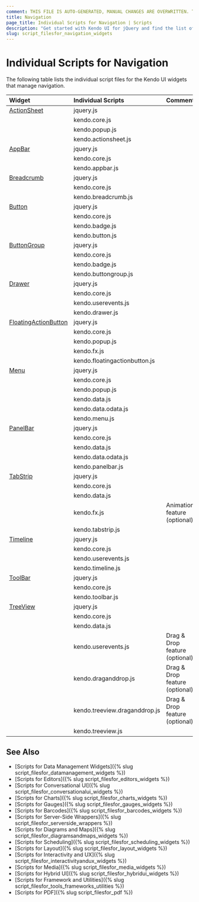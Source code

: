 ```yaml
---
comment: THIS FILE IS AUTO-GENERATED, MANUAL CHANGES ARE OVERWRITTEN. TO UPDATE THE CONTENT, UPDATE COMPONENT DEPENDENCIES AND RUN `rake js_dependencies`.
title: Navigation
page_title: Individual Scripts for Navigation | Scripts 
description: "Get started with Kendo UI for jQuery and find the list of required script files for the Kendo UI Navigation"
slug: script_filesfor_navigation_widgets
---
```


# Individual Scripts for Navigation

The following table lists the individual script files for the Kendo UI widgets that manage navigation.&nbsp;&nbsp;

| Widget | Individual Scripts | Comments |
| :---   | :---         | :---     |
| [ActionSheet](https://demos.telerik.com/kendo-ui/actionsheet/index) | jquery.js | |
| | kendo.core.js | |
| | kendo.popup.js | |
| | kendo.actionsheet.js | |
| [AppBar](https://demos.telerik.com/kendo-ui/appbar/index) | jquery.js | |
| | kendo.core.js | |
| | kendo.appbar.js | |
| [Breadcrumb](https://demos.telerik.com/kendo-ui/breadcrumb/index) | jquery.js | |
| | kendo.core.js | |
| | kendo.breadcrumb.js | |
| [Button](https://demos.telerik.com/kendo-ui/button/index) | jquery.js | |
| | kendo.core.js | |
| | kendo.badge.js | |
| | kendo.button.js | |
| [ButtonGroup](https://demos.telerik.com/kendo-ui/buttongroup/index) | jquery.js | |
| | kendo.core.js | |
| | kendo.badge.js | |
| | kendo.buttongroup.js | |
| [Drawer](https://demos.telerik.com/kendo-ui/drawer/index) | jquery.js | |
| | kendo.core.js | |
| | kendo.userevents.js | |
| | kendo.drawer.js | |
| [FloatingActionButton](https://demos.telerik.com/kendo-ui/floatingactionbutton/index) | jquery.js | |
| | kendo.core.js | |
| | kendo.popup.js | |
| | kendo.fx.js | |
| | kendo.floatingactionbutton.js | |
| [Menu](https://demos.telerik.com/kendo-ui/menu/index) | jquery.js | |
| | kendo.core.js | |
| | kendo.popup.js | |
| | kendo.data.js | |
| | kendo.data.odata.js | |
| | kendo.menu.js | |
| [PanelBar](https://demos.telerik.com/kendo-ui/panelbar/index) | jquery.js | |
| | kendo.core.js | |
| | kendo.data.js | |
| | kendo.data.odata.js | |
| | kendo.panelbar.js | |
| [TabStrip](https://demos.telerik.com/kendo-ui/tabstrip/index) | jquery.js | |
| | kendo.core.js | |
| | kendo.data.js | |
| | kendo.fx.js | Animation feature (optional) |
| | kendo.tabstrip.js | |
| [Timeline](https://demos.telerik.com/kendo-ui/timeline/index) | jquery.js | |
| | kendo.core.js | |
| | kendo.userevents.js | |
| | kendo.timeline.js | |
| [ToolBar](https://demos.telerik.com/kendo-ui/toolbar/index) | jquery.js | |
| | kendo.core.js | |
| | kendo.toolbar.js | |
| [TreeView](https://demos.telerik.com/kendo-ui/treeview/index) | jquery.js | |
| | kendo.core.js | |
| | kendo.data.js | |
| | kendo.userevents.js | Drag & Drop feature (optional) |
| | kendo.draganddrop.js | Drag & Drop feature (optional) |
| | kendo.treeview.draganddrop.js | Drag & Drop feature (optional) |
| | kendo.treeview.js | |

## See Also

+ [Scripts for Data Management Widgets]({% slug script_filesfor_datamanagement_widgets %})
+ [Scripts for Editors]({% slug script_filesfor_editors_widgets %})
+ [Scripts for Conversational UI]({% slug script_filesfor_conversationalui_widgets %})
+ [Scripts for Charts]({% slug script_filesfor_charts_widgets %})
+ [Scripts for Gauges]({% slug script_filesfor_gauges_widgets %})
+ [Scripts for Barcodes]({% slug script_filesfor_barcodes_widgets %})
+ [Scripts for Server-Side Wrappers]({% slug script_filesfor_serverside_wrappers %})
+ [Scripts for Diagrams and Maps]({% slug script_filesfor_diagramsandmaps_widgets %})
+ [Scripts for Scheduling]({% slug script_filesfor_scheduling_widgets %})
+ [Scripts for Layout]({% slug script_filesfor_layout_widgets %})
+ [Scripts for Interactivity and UX]({% slug script_filesfor_interactivityandux_widgets %})
+ [Scripts for Media]({% slug script_filesfor_media_widgets %})
+ [Scripts for Hybrid UI]({% slug script_filesfor_hybridui_widgets %})
+ [Scripts for Framework and Utilities]({% slug script_filesfor_tools_frameworks_utilities %})
+ [Scripts for PDF]({% slug script_filesfor_pdf %})
